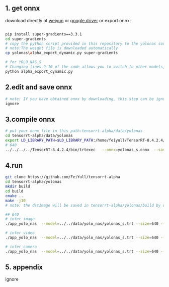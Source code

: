 ## 1. get onnx 
download directly at [weiyun](https://share.weiyun.com/3T3mZKBm) or [google driver](https://drive.google.com/drive/folders/1-8phZHkx_Z274UVqgw6Ma-6u5AKmqCOv) or export onnx:
```bash

pip install super-gradients==3.3.1
cd super-gradients
# copy the python script provided in this repository to the yolonas source code root directory.
# note:The weight file is downloaded automatically
cp yolonas\alpha_export_dynamic.py super-gradients

# for YOLO_NAS_S
# Changing lines 9-10 of the code allows you to switch to other models, eg:YOLO_NAS_M
python alpha_export_dynamic.py
```

## 2.edit and save onnx
```bash
# note: If you have obtained onnx by downloading, this step can be ignored
ignore
```

## 3.compile onnx
```bash
# put your onnx file in this path:tensorrt-alpha/data/yolonas
cd tensorrt-alpha/data/yolonas
export LD_LIBRARY_PATH=$LD_LIBRARY_PATH:/home/feiyull/TensorRT-8.4.2.4/lib
# 640
../../../../TensorRT-8.4.2.4/bin/trtexec   --onnx=yolonas_s.onnx  --saveEngine=yolonas_s.trt  --buildOnly --minShapes=images:1x3x640x640 --optShapes=images:2x3x640x640 --maxShapes=images:4x3x640x640
```
## 4.run
```bash
git clone https://github.com/FeiYull/tensorrt-alpha
cd tensorrt-alpha/yolonas
mkdir build
cd build
cmake ..
make -j10
# note: the dstImage will be saved in tensorrt-alpha/yolonas/build by default

## 640
# infer image
./app_yolo_nas  --model=../../data/yolo_nas/yolonas_s.trt --size=640 --batch_size=1  --img=../../data/6406407.jpg   --show --savePath=../

# infer video
./app_yolo_nas  --model=../../data/yolo_nas/yolonas_s.trt --size=640 --batch_size=2  --video=../../data/people.mp4  --show 

# infer camera
./app_yolo_nas  --model=../../data/yolo_nas/yolonas_s.trt --size=640 --batch_size=2  --cam_id=0  --show
```
## 5. appendix
ignore